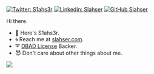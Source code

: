 [![Twitter: S1ahs3r](https://img.shields.io/twitter/follow/S1ahs3r?style=social)](https://twitter.com/S1ahs3r)
[![Linkedin: Slahser](https://img.shields.io/badge/-slahser-blue?style=flat-square&logo=Linkedin&logoColor=white&link=https://www.linkedin.com/in/slahser/)](https://www.linkedin.com/in/slahser/)
[![GitHub Slahser](https://img.shields.io/github/followers/thaiane?label=follow&style=social)](https://github.com/Slahser)

Hi there.

- :star2: Here's S1ahs3r.
- :cyclone: Reach me at [slahser.com](https://www.slahser.com).
- :curly_loop: [DBAD License](https://dbad-license.org/) Backer.
- :smiling_imp: Don't care about other things about me. 

![](https://github-readme-stats.vercel.app/api?username=slahser&show_icons=true&title_color=fff&icon_color=79ff97&text_color=9f9f9f&bg_color=151515)
